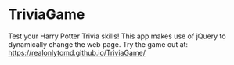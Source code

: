 # TriviaGame
Test your Harry Potter Trivia skills! This app makes use of jQuery to dynamically change the web page. Try the game out at:  https://realonlytomd.github.io/TriviaGame/